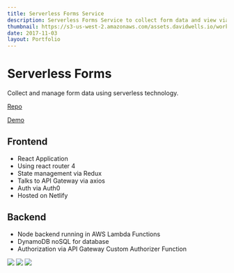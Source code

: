 ```yaml
---
title: Serverless Forms Service
description: Serverless Forms Service to collect form data and view via Admin UI
thumbnail: https://s3-us-west-2.amazonaws.com/assets.davidwells.io/work/serverless-forms-service-logo.jpg
date: 2017-11-03
layout: Portfolio
---
```


# Serverless Forms

Collect and manage form data using serverless technology.

[Repo](https://github.com/serverless/forms-service)

[Demo](https://serverless-forms.netlify.com)

## Frontend

- React Application
- Using react router 4
- State management via Redux
- Talks to API Gateway via axios
- Auth via Auth0
- Hosted on Netlify

## Backend

- Node backend running in AWS Lambda Functions
- DynamoDB noSQL for database
- Authorization via API Gateway Custom Authorizer Function

<img src="https://s3-us-west-2.amazonaws.com/assets.davidwells.io/work/serverless-form-service-backend.png" />

<img src="https://s3-us-west-2.amazonaws.com/assets.davidwells.io/work/serverless-forms-service-dashboard.jpg" />

<img src="https://s3-us-west-2.amazonaws.com/assets.davidwells.io/work/serverless-forms-service-form-view.jpg" />

